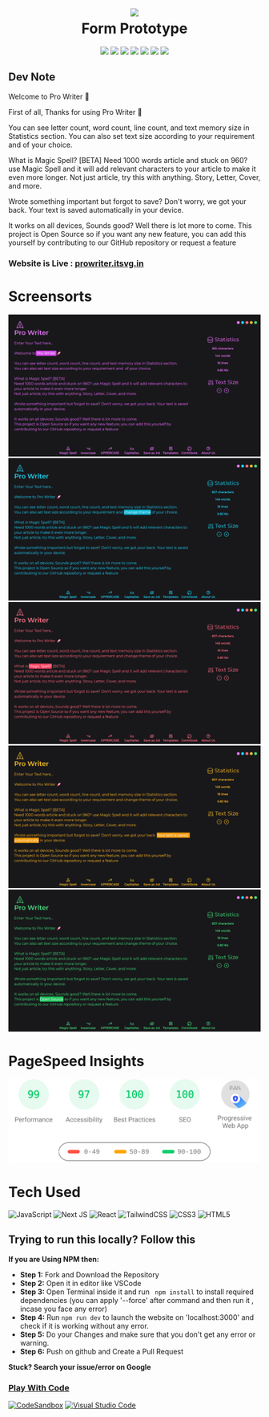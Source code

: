 <div align="center">
 <h1> <img src="https://prowriter.itsvg.in/logo.png" width="80px"><br/>Form Prototype</h1>
 <img src="https://img.shields.io/badge/Release-v.1.0.0-brightgreen?style=plastic"/>
 <img src="https://img.shields.io/badge/Code-Open%20Source-brightgreen?style=plastic"/>
 <img src="https://img.shields.io/npm/v/npm?style=plastic">
 <img src="https://img.shields.io/website?style=plastic&url=https%3A%2F%2Fprowriter.itsvg.in/"> 
 <img src="https://img.shields.io/snyk/vulnerabilities/github/VishwaGauravIn/pro-writer"/>
 <img src="https://img.shields.io/github/license/VishwaGauravIn/pro-writer?color=green"/>
 <img src="https://img.shields.io/github/languages/code-size/VishwaGauravIn/pro-writer?logo=github&style=plastic">
</div>


## Dev Note

Welcome to Pro Writer 🚀

First of all, Thanks for using Pro Writer 💛

You can see letter count, word count, line count, and text memory size in Statistics section.
You can also set text size according to your requirement and  of your choice.

What is Magic Spell? [BETA]
Need 1000 words article and stuck on 960? use Magic Spell and it will add relevant characters to your article to make it even more longer.
Not just article, try this with anything. Story, Letter, Cover, and more.

Wrote something important but forgot to save? Don't worry, we got your back. Your text is saved automatically in your device.

It works on all devices, Sounds good? Well there is lot more to come. 
This project is Open Source so if you want any new feature, you can add this yourself by contributing to our GitHub repository or request a feature


### Website is Live : [prowriter.itsvg.in](https://prowriter.itsvg.in)

# Screensorts
   <img src="https://github.com/VishwaGauravIn/Images/blob/main/6.png?raw=true">
   <img src="https://github.com/VishwaGauravIn/Images/blob/main/4.png?raw=true">
   <img src="https://github.com/VishwaGauravIn/Images/blob/main/3.png?raw=true">
   <img src="https://github.com/VishwaGauravIn/Images/blob/main/2.png?raw=true">
   <img src="https://github.com/VishwaGauravIn/Images/blob/main/1.png?raw=true">
   
# PageSpeed Insights
<img src="https://raw.githubusercontent.com/VishwaGauravIn/Images/900d7c8ebd920e9151a578fa859a392c926905d3/pw_psi.svg">

# Tech Used
![JavaScript](https://img.shields.io/badge/javascript-%23323330.svg?style=for-the-badge&logo=javascript&logoColor=%23F7DF1E)
![Next JS](https://img.shields.io/badge/Next-black?style=for-the-badge&logo=next.js&logoColor=white)
![React](https://img.shields.io/badge/react-%2320232a.svg?style=for-the-badge&logo=react&logoColor=%2361DAFB)
![TailwindCSS](https://img.shields.io/badge/tailwindcss-%2338B2AC.svg?style=for-the-badge&logo=tailwind-css&logoColor=white)
![CSS3](https://img.shields.io/badge/css3-%231572B6.svg?style=for-the-badge&logo=css3&logoColor=white)
![HTML5](https://img.shields.io/badge/html5-%23E34F26.svg?style=for-the-badge&logo=html5&logoColor=white)
   
## Trying to run this locally? Follow this
**If you are Using NPM then:**
- **Step 1:** Fork and Download the Repository
- **Step 2:** Open it in editor like VSCode
- **Step 3:** Open Terminal inside it and run ``` npm install``` to install required dependencies (you can apply '--force' after command and then run it , incase you face any error)
- **Step 4:** Run ```npm run dev``` to launch the website on 'localhost:3000' and check if it is working without any error.
- **Step 5:** Do your Changes and make sure that you don't get any error or warning.
- **Step 6:** Push on github and Create a Pull Request 

**Stuck? Search your issue/error on Google** 

### [Play With Code](https://codesandbox.io/s/github/VishwaGauravIn/pro-writer) 
[![CodeSandbox](https://img.shields.io/badge/Codesandbox-040404?style=for-the-badge&logo=codesandbox&logoColor=DBDBDB)](https://codesandbox.io/s/github/VishwaGauravIn/tools-for-tech)
[![Visual Studio Code](https://img.shields.io/badge/Visual%20Studio%20Code-0078d7.svg?style=for-the-badge&logo=visual-studio-code&logoColor=white)](https://github.dev/VishwaGauravIn/pro-writer)
